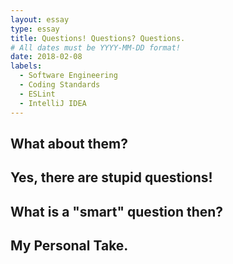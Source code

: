 ```yaml
---
layout: essay
type: essay
title: Questions! Questions? Questions.
# All dates must be YYYY-MM-DD format!
date: 2018-02-08
labels:
  - Software Engineering
  - Coding Standards
  - ESLint
  - IntelliJ IDEA
---
```


## What about them?



## Yes, there are stupid questions!


## What is a "smart" question then?

## My Personal Take.
